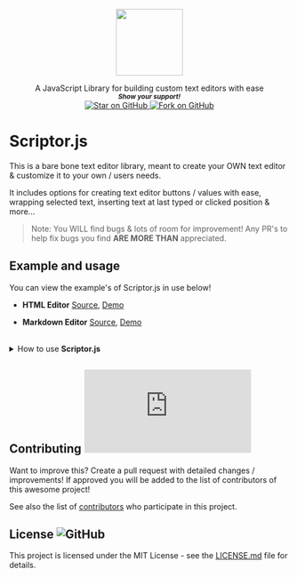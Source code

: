 <p align="center">
  <img height="120" src="https://user-images.githubusercontent.com/86180097/187007928-a3906345-c8c7-40b7-bb45-d21d179c1100.png" />
</p>

   <p align="center">
  A JavaScript Library for building custom text editors with ease

  <br>
  <small> <b><i>Show your support!</i> </b></small>
  <br>
   <a href="https://github.com/MarketingPipeline/Scriptor.js">
    <img title="Star on GitHub" src="https://img.shields.io/github/stars/MarketingPipeline/Scriptor.js.svg?style=social&label=Star">
  </a>
  <a href="https://github.com/MarketingPipeline/Scriptor.js/fork">
    <img title="Fork on GitHub" src="https://img.shields.io/github/forks/MarketingPipeline/Scriptor.js.svg?style=social&label=Fork">
  </a>
   </p>

# Scriptor.js

This is a bare bone text editor library, meant to create your OWN text editor & customize it to your own / users needs.

It includes options for creating text editor buttons / values with ease, wrapping selected text, inserting text at last typed or clicked position & more...

> Note: You WILL find bugs & lots of room for improvement! Any PR's to help fix bugs you find **ARE MORE THAN** appreciated.

## Example and usage

You can view the example's of Scriptor.js in use below!

- **HTML Editor**
  [Source](https://github.com/MarketingPipeline/Scriptor.js/blob/main/demos/html_editor.html),
  [Demo](https://marketingpipeline.github.io/Scriptor.js/demos/html_editor.html)

- **Markdown Editor**
  [Source](https://github.com/MarketingPipeline/Scriptor.js/blob/main/demos/markdown_editor.html),
  [Demo](https://marketingpipeline.github.io/Scriptor.js/demos/markdown_editor.html)

<br>

<details>

  <summary>How to use <b>Scriptor.js</b></summary>

<br>

Create a text area or another HTML element that can hold a <code>value</code> with the id <code>text-editor</code>

Add some buttons with the attribute <code>data-scriptor-btn</code> to add functionality to your text editor

Example:

```html
<button data-scriptor-btn value="@" wrap="false" htmltags="false" type="button">GitHub Mention</button>
<button data-scriptor-btn value="&#x3C;img src=&#x22;text-editor-btn&#x22;&#x3E;" insert="true" type="button" htmltags="false">Insert Image Of A Dog</button>

<button data-scriptor-btn value="blockquote" htmltags="true" wrap="True" type="button">Blockquote</button>
```

Include this [script](https://github.com/MarketingPipeline/Scriptor.js/blob/main/version/1.0.0/dist/scriptor.min.js) in the bottom of your HTML document & you're done, you've created a basic custom text editor!

    <script src="https://cdn.jsdelivr.net/gh/MarketingPipeline/Scriptor.js/version/1.0.0/dist/scriptor.min.js"></script>

### Button Options

<b>To wrap text with a HTML tags etc..</b>

       <button data-scriptor-btn value="h1" wrap="True" type="button">Add a Comment</button>

<b>To wrap text with a non-HTML tags</b>

       <button data-scriptor-btn value="~~" wrap="True" htmltags="false" type="button">Strikethrough</button>

<b>To insert a value</b>

> ^ this needs a better definition / term.

Note: if text is **highlighted** value will be added before highlighted text selection, if **NOT** the value will be added to last typing position.

       <button data-scriptor-btn value="@" wrap="false"  type="button">GitHub Mention</button>

<b>To insert a value at last typing or clicked position</b>:

      <button data-scriptor-btn value=":yum: " insert="true" wrap="True" type="button">Add a Comment</button>

Note(s):

- Wrap options etc do not work on insert buttons.
- To insert a HTML value such as a image inside of a <code>value</code> attribute you must **encode** it

</details>

## Contributing ![GitHub](https://img.shields.io/github/contributors/MarketingPipeline/Scriptor.js)

Want to improve this? Create a pull request with detailed changes / improvements! If approved you will be added to the list of contributors of this awesome project!

See also the list of
[contributors](https://github.com/MarketingPipeline/Scriptor.js/graphs/contributors) who
participate in this project.

## License ![GitHub](https://img.shields.io/badge/License-MIT-0aa8d2?logo=opensourceinitiative&logoColor=fff)

This project is licensed under the MIT License - see the
[LICENSE.md](https://github.com/MarketingPipeline/Scriptor.js/blob/main/LICENSE) file for
details.

